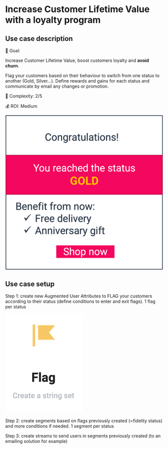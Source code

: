 # Increase Customer Lifetime Value with a loyalty program

## Use case description

🎯  Goal:

Increase Customer Lifetime Value, boost customers loyalty and **avoid churn**.

Flag your customers based on their behaviour to switch from one status to another (Gold, Silver…). Define rewards and gains for each status and communicate by email any changes or promotion.

🔧  Complexity: 2/5

💰  ROI: Medium

![](../../.gitbook/assets/status.png)

## Use case setup

Step 1: create new Augmented User Attributes to FLAG your customers according to their status (define conditions to enter and exit flags). 1 flag per status&#x20;

![](<../../.gitbook/assets/image (2) (1) (1) (1) (1) (1) (1).png>)

Step 2: create segments based on flags previously created (=fidelity status) and more conditions if needed. 1 segment per status

Step 3: create streams to send users in segments previously created (to an emailing solution for example)
